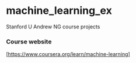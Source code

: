 # machine_learning_ex
Stanford U Andrew NG course projects 
### Course website 
[https://www.coursera.org/learn/machine-learning]
###
